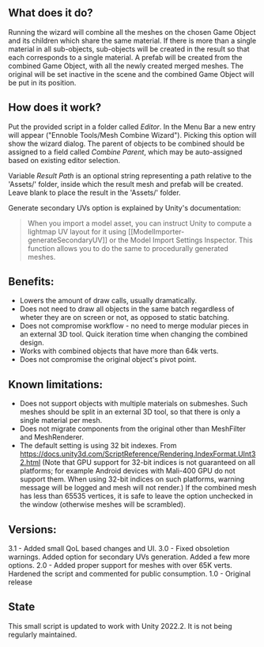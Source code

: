 ## What does it do?
Running the wizard will combine all the meshes on the chosen Game Object and its children which share the same material. If there is more than a single material in all sub-objects, sub-objects will be created in the result so that each corresponds to a single material. A prefab will be created from the combined Game Object, with all the newly created merged meshes. The original will be set inactive in the scene and the combined Game Object will be put in its position.

## How does it work?
Put the provided script in a folder called _Editor_. In the Menu Bar a new entry will appear ("Ennoble Tools/Mesh Combine Wizard"). Picking this option will show the wizard dialog. The parent of objects to be combined should be assigned to a field called _Combine Parent_, which may be auto-assigned based on existing editor selection. 

Variable _Result Path_ is an optional string representing a path relative to the 'Assets/' folder, inside which the result mesh and prefab will be created. Leave blank to place the result in the 'Assets/' folder.

Generate secondary UVs option is explained by Unity's documentation:

> When you import a model asset, you can instruct Unity to compute a lightmap UV layout for it using [[ModelImporter-generateSecondaryUV]] or the Model Import Settings Inspector. This function allows you to do the same to procedurally generated meshes.

## Benefits:
* Lowers the amount of draw calls, usually dramatically.
* Does not need to draw all objects in the same batch regardless of wheter they are on screen or not, as opposed to static batching.
* Does not compromise workflow - no need to merge modular pieces in an external 3D tool. Quick iteration time when changing the combined design.
* Works with combined objects that have more than 64k verts.
* Does not compromise the original object's pivot point.

## Known limitations:
* Does not support objects with multiple materials on submeshes. Such meshes should be split in an external 3D tool, so that there is only a single material per mesh.
* Does not migrate components from the original other than MeshFilter and MeshRenderer.
* The default setting is using 32 bit indexes. From https://docs.unity3d.com/ScriptReference/Rendering.IndexFormat.UInt32.html (Note that GPU support for 32-bit indices is not guaranteed on all platforms; for example Android devices with Mali-400 GPU do not support them. When using 32-bit indices on such platforms, warning message will be logged and mesh will not render.) If the combined mesh has less than 65535 vertices, it is safe to leave the option unchecked in the window (otherwise meshes will be scrambled). 

## Versions:
3.1 - Added small QoL based changes and UI.
3.0 - Fixed obsoletion warnings. Added option for secondary UVs generation. Added a few more options.
2.0 - Added proper support for meshes with over 65K verts. Hardened the script and commented for public consumption.
1.0 - Original release

## State
This small script is updated to work with Unity 2022.2. It is not being regularly maintained.

